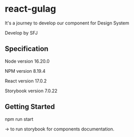 # react-gulag
It's a journey to develop our component for Design System

Develop by SFJ

## Specification
Node version 16.20.0

NPM version 8.19.4

React version 17.0.2

Storybook version 7.0.22

## Getting Started
npm run start

-> to run storybook for components documentation.